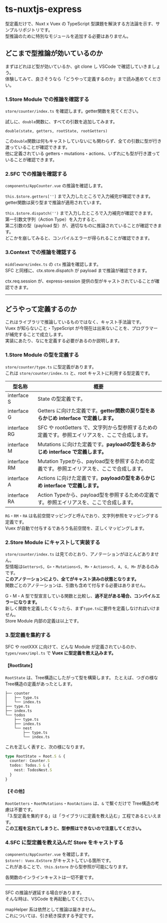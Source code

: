 # ts-nuxtjs-express

型定義だけで、Nuxt x Vuex の TypeScript 型課題を解決する方法論を示す、サンプルリポジトリです。  
型推論のために特別なモジュールを追加する必要はありません。  

## どこまで型推論が効いているのか

まずはどれほど型が効いているか、git clone し VSCode で確認していきましょう。  
体験してみて、良さそうなら「どうやって定義するのか」まで読み進めてください。  

### 1.Store Module での推論を確認する

`store/counter/index.ts` を確認します。getter関数を見てください。  

試しに、`double`関数に、すべての引数を追加してみます。  
```
double(state, getters, rootState, rootGetters)
```

この`double`関数は何もキャストしていないにも関わらず、全ての引数に型が行き渡っていることが確認できます。  
他に定義されている getters・mutations・actions、いずれにも型が行き渡っていることが確認できます。  

### 2.SFC での推論を確認する

`components/AppCounter.vue` の推論を確認します。  

`this.$store.getters['']` まで入力したところで入力補完が確認できます。  
getter関数は戻り型まで推論が適用されています。  

`this.$store.dispatch('')` まで入力したところで入力補完が確認できます。  
第一引数文字列（Action Type）を入力すると、  
第二引数の型（payload 型）が、適切なものに推論されていることが確認できます。  
どこかを崩してみると、コンパイルエラーが得られることが確認できます。  

### 3.Context での推論を確認する

`middleware/index.ts` の `ctx` 推論を確認します。  
SFC と同様に、ctx.store.dispatch が payload まで推論が確認できます。  

ctx.req.session が、express-session 提供の型がキャストされていることが確認できます。  

___

## どうやって定義するのか

これはライブラリで推論しているものではなく、キャスト手法論です。  
Vuex が知らないこと・TypeScript が今現在は出来ないことを、プログラマーが補完することで成立します。  
実装にあたり、なにを定義する必要があるのか説明します。

### 1.Store Module の型を定義する

`store/counter/type.ts` に型定義があります。  
これは `store/counter/index.ts` と、root キャストに利用する型定義です。  

|型名称|概要|
|---|---|
|interface S|State の型定義です。|
|interface G|Getters に向けた定義です。**getter関数の戻り型をあらかじめ interface で定義します。**|
|interface RG|SFC や rootGetters で、文字列から型参照するための定義です。参照エイリアスを、ここで合成します。|
|interface M|Mutations に向けた定義です。**payloadの型をあらかじめ interface で定義します。**|
|interface RM|Mutation Typeから、payload型を参照するための定義です。参照エイリアスを、ここで合成します。|
|interface A|Actions に向けた定義です。**payloadの型をあらかじめ interface で定義します。**|
|interface RA|Action Typeから、payload型を参照するための定義です。参照エイリアスを、ここで合成します。|

`RG`・`RM`・`RA` は名前空間マッピングと呼んでおり、文字列参照をマッピングする定義です。  
Vuex が自動で付与するであろう名前空間を、正しくマッピングします。  

### 2.Store Module にキャストして実装する

`store/counter/index.ts` は見てのとおり、アノテーションがほとんどありません。  
型情報は`Getters<S, G>`・`Mutations<S, M>`・`Actions<S, A, G, M>` があるのみです。  
**このアノテーションにより、全てがキャスト済みの状態となります。**  
関数ごとのアノテーションは、引数も含めて付与する必要はありません。  

G・M・A 型で型宣言している関数と比較し、**過不足がある場合、コンパイルエラーになります。**  
新しく関数を定義したくなったら、まず`type.ts`に要件を定義しなければいけません。  
Store Module 内部の定義は以上です。

### 3.型定義を集約する

SFC や rootXXX に向けて、どんな Module が定義されているのか、  
`types/vuex/impl.ts` で **Vuex に型定義を教え込みます。**  

#### 【RootState】

`RootState` は、Tree構造にしたがって型を構築します。 
たとえば、つぎの様な Tree構造の定義があったとします。  

```
├── counter
│   ├── type.ts
│   └── index.ts
├── type.ts
├── index.ts
└── todos
    ├── type.ts
    ├── index.ts
    └── nest
        ├── type.ts
        └── index.ts
```

これを正しく表すと、次の様になります。  

```typescript
type RootState = Root.S & {
  counter: Counter.S
  todos: Todos.S & {
    nest: TodosNest.S
  }
}
```

#### 【その他】

`RootGetters`・`RootMutations`・`RootActions` は、`&` で繋ぐだけで Tree構造の考慮は不要です。  
「3.型定義を集約する」は「ライブラリに定義を教え込む」工程であるといえます。  
**この工程を忘れてしまうと、型参照はできないので注意してください。**

### 4.SFC に型定義を教え込んだ Store をキャストする

`components/AppCounter.vue` を確認します。  
`$store!: Vuex.ExStore` がキャストしている箇所です。  
これがあることで、`this.$store` から型参照が可能になります。

各関数のインラインキャストは一切不要です。

___

SFC の推論が遅延する場合があります。  
そんな時は、VSCode を再起動してください。  

mapHelper 系は依然として推論は届きません。  
これについては、引き続き探求する予定です。

